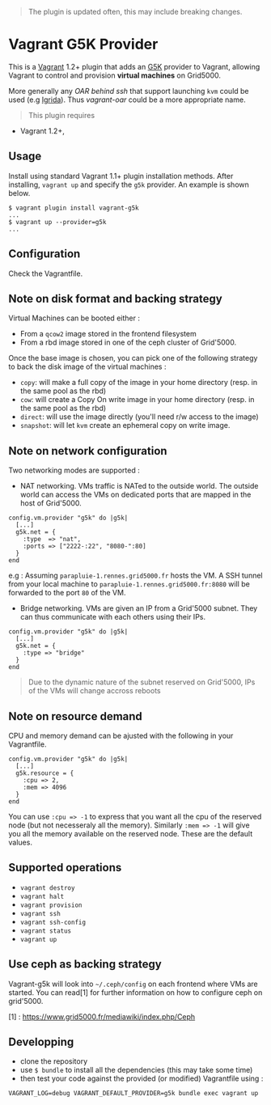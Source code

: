 > The plugin is updated often, this may include breaking changes.

# Vagrant G5K Provider
This is a [Vagrant](http://www.vagrantup.com) 1.2+ plugin that adds an [G5K](https://www.grid5000.fr)
provider to Vagrant, allowing Vagrant to control and provision **virtual machines** on Grid5000.

More generally any *OAR behind ssh* that support launching `kvm` could be used (e.g [Igrida](http://igrida.gforge.inria.fr/)). Thus *vagrant-oar* could be a more appropriate name.

> This plugin requires
  * Vagrant 1.2+,


## Usage

Install using standard Vagrant 1.1+ plugin installation methods. After
installing, `vagrant up` and specify the `g5k` provider. An example is
shown below.

```
$ vagrant plugin install vagrant-g5k
...
$ vagrant up --provider=g5k
...
```
## Configuration

Check the Vagrantfile.

## Note on disk format and backing strategy

Virtual Machines can be booted either :

* From a `qcow2` image stored in the frontend filesystem
* From a rbd image stored in one of the ceph cluster of Grid'5000.

Once the base image is chosen, you can pick one of the following strategy
to back the disk image of the virtual machines :

* `copy`: will make a full copy of the image in your home directory (resp. in the same pool as the rbd)
* `cow`: will create a Copy On write image in your home directory (resp. in the same pool as the rbd)
* `direct`: will use the image directly (you'll need r/w access to the image)
* `snapshot`: will let `kvm` create an ephemeral copy on write image.

## Note on network configuration

Two networking modes are supported :

* NAT networking. VMs traffic is NATed to the outside world.
The outside world can access the VMs on dedicated ports that are mapped in the host of Grid'5000.
```
config.vm.provider "g5k" do |g5k|
  [...]
  g5k.net = {
    :type  => "nat",
    :ports => ["2222-:22", "8080-":80]
  }
end
```

e.g : Assuming `parapluie-1.rennes.grid5000.fr` hosts the VM. A SSH tunnel from your local machine to `parapluie-1.rennes.grid5000.fr:8080` will be forwarded to the port `80` of the VM.

* Bridge networking. VMs are given an IP from a Grid'5000 subnet. They can thus communicate with each others using their IPs.

```
config.vm.provider "g5k" do |g5k|
  [...]
  g5k.net = {
    :type => "bridge"
  }
end
```

> Due to the dynamic nature of the subnet reserved on Grid'5000, IPs of the VMs will change accross reboots

## Note on resource demand

CPU and memory demand can be ajusted with the following in your Vagrantfile.

```
config.vm.provider "g5k" do |g5k|
  [...]
  g5k.resource = {
    :cpu => 2,
    :mem => 4096
  }
end
```
You can use `:cpu => -1` to express that you want all the cpu of the reserved node (but not necesseraly all the memory). Similarly `:mem => -1` will give you all the memory available on the reserved node. These are the default values.


## Supported operations

* `vagrant destroy`
* `vagrant halt`
* `vagrant provision`
* `vagrant ssh`
* `vagrant ssh-config`
* `vagrant status`
* `vagrant up`

## Use ceph as backing strategy

Vagrant-g5k will look into `~/.ceph/config` on each frontend where VMs are started.
You can read[1] for further information on how to configure ceph on grid'5000.

[1] : https://www.grid5000.fr/mediawiki/index.php/Ceph

## Developping

* clone the repository
* use `$ bundle` to install all the dependencies (this may take some time)
* then test your code against the provided (or modified) Vagrantfile using :
```
VAGRANT_LOG=debug VAGRANT_DEFAULT_PROVIDER=g5k bundle exec vagrant up
```
